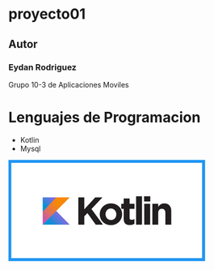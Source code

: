 # proyecto01

## Autor 
### Eydan Rodriguez

Grupo 10-3 de Aplicaciones Moviles 

# Lenguajes de Programacion 
- Kotlin
- Mysql

![Logo Kotlin](imagenes/R.png)